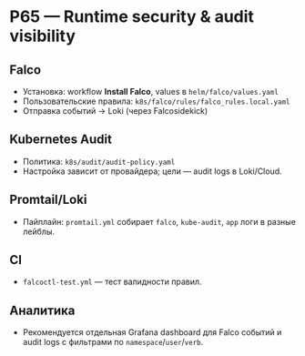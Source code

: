 # P65 — Runtime security & audit visibility

## Falco
- Установка: workflow **Install Falco**, values в `helm/falco/values.yaml`
- Пользовательские правила: `k8s/falco/rules/falco_rules.local.yaml`
- Отправка событий → Loki (через Falcosidekick)

## Kubernetes Audit
- Политика: `k8s/audit/audit-policy.yaml`
- Настройка зависит от провайдера; цели — audit logs в Loki/Cloud.

## Promtail/Loki
- Пайплайн: `promtail.yml` собирает `falco`, `kube-audit`, `app` логи в разные лейблы.

## CI
- `falcoctl-test.yml` — тест валидности правил.

## Аналитика
- Рекомендуется отдельная Grafana dashboard для Falco событий и audit logs с фильтрами по `namespace`/`user`/`verb`.
